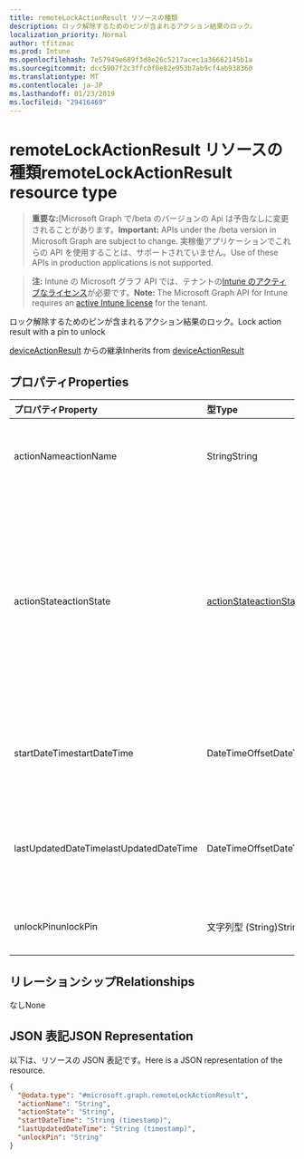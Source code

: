 ```yaml
---
title: remoteLockActionResult リソースの種類
description: ロック解除するためのピンが含まれるアクション結果のロック。
localization_priority: Normal
author: tfitzmac
ms.prod: Intune
ms.openlocfilehash: 7e57949e689f3d8e26c5217acec1a36662145b1a
ms.sourcegitcommit: dcc5907f2c3ffc0f0e82e953b7ab9cf4ab938360
ms.translationtype: MT
ms.contentlocale: ja-JP
ms.lasthandoff: 01/23/2019
ms.locfileid: "29416469"
---
```

# <a name="remotelockactionresult-resource-type"></a><span data-ttu-id="2fc73-103">remoteLockActionResult リソースの種類</span><span class="sxs-lookup"><span data-stu-id="2fc73-103">remoteLockActionResult resource type</span></span>

> <span data-ttu-id="2fc73-104">**重要な:**[Microsoft Graph で/beta のバージョンの Api は予告なしに変更されることがあります。</span><span class="sxs-lookup"><span data-stu-id="2fc73-104">**Important:** APIs under the /beta version in Microsoft Graph are subject to change.</span></span> <span data-ttu-id="2fc73-105">実稼働アプリケーションでこれらの API を使用することは、サポートされていません。</span><span class="sxs-lookup"><span data-stu-id="2fc73-105">Use of these APIs in production applications is not supported.</span></span>

> <span data-ttu-id="2fc73-106">**注:** Intune の Microsoft グラフ API では、テナントの[Intune のアクティブなライセンス](https://go.microsoft.com/fwlink/?linkid=839381)が必要です。</span><span class="sxs-lookup"><span data-stu-id="2fc73-106">**Note:** The Microsoft Graph API for Intune requires an [active Intune license](https://go.microsoft.com/fwlink/?linkid=839381) for the tenant.</span></span>

<span data-ttu-id="2fc73-107">ロック解除するためのピンが含まれるアクション結果のロック。</span><span class="sxs-lookup"><span data-stu-id="2fc73-107">Lock action result with a pin to unlock</span></span>


<span data-ttu-id="2fc73-108">[deviceActionResult](../resources/intune-devices-deviceactionresult.md) からの継承</span><span class="sxs-lookup"><span data-stu-id="2fc73-108">Inherits from [deviceActionResult](../resources/intune-devices-deviceactionresult.md)</span></span>

## <a name="properties"></a><span data-ttu-id="2fc73-109">プロパティ</span><span class="sxs-lookup"><span data-stu-id="2fc73-109">Properties</span></span>
|<span data-ttu-id="2fc73-110">プロパティ</span><span class="sxs-lookup"><span data-stu-id="2fc73-110">Property</span></span>|<span data-ttu-id="2fc73-111">型</span><span class="sxs-lookup"><span data-stu-id="2fc73-111">Type</span></span>|<span data-ttu-id="2fc73-112">説明</span><span class="sxs-lookup"><span data-stu-id="2fc73-112">Description</span></span>|
|:---|:---|:---|
|<span data-ttu-id="2fc73-113">actionName</span><span class="sxs-lookup"><span data-stu-id="2fc73-113">actionName</span></span>|<span data-ttu-id="2fc73-114">String</span><span class="sxs-lookup"><span data-stu-id="2fc73-114">String</span></span>|<span data-ttu-id="2fc73-115">[deviceActionResult](../resources/intune-devices-deviceactionresult.md) から継承されるアクション名</span><span class="sxs-lookup"><span data-stu-id="2fc73-115">Action name Inherited from [deviceActionResult](../resources/intune-devices-deviceactionresult.md)</span></span>|
|<span data-ttu-id="2fc73-116">actionState</span><span class="sxs-lookup"><span data-stu-id="2fc73-116">actionState</span></span>|[<span data-ttu-id="2fc73-117">actionState</span><span class="sxs-lookup"><span data-stu-id="2fc73-117">actionState</span></span>](../resources/intune-shared-actionstate.md)|<span data-ttu-id="2fc73-118">[DeviceActionResult](../resources/intune-devices-deviceactionresult.md)から継承される、アクションの状態です。</span><span class="sxs-lookup"><span data-stu-id="2fc73-118">State of the action Inherited from [deviceActionResult](../resources/intune-devices-deviceactionresult.md).</span></span> <span data-ttu-id="2fc73-119">可能な値は、`none`、`pending`、`canceled`、`active`、`done`、`failed`、`notSupported` です。</span><span class="sxs-lookup"><span data-stu-id="2fc73-119">Possible values are: `none`, `pending`, `canceled`, `active`, `done`, `failed`, `notSupported`.</span></span>|
|<span data-ttu-id="2fc73-120">startDateTime</span><span class="sxs-lookup"><span data-stu-id="2fc73-120">startDateTime</span></span>|<span data-ttu-id="2fc73-121">DateTimeOffset</span><span class="sxs-lookup"><span data-stu-id="2fc73-121">DateTimeOffset</span></span>|<span data-ttu-id="2fc73-122">アクションが開始された時刻 ([deviceActionResult](../resources/intune-devices-deviceactionresult.md) から継承)</span><span class="sxs-lookup"><span data-stu-id="2fc73-122">Time the action was initiated Inherited from [deviceActionResult](../resources/intune-devices-deviceactionresult.md)</span></span>|
|<span data-ttu-id="2fc73-123">lastUpdatedDateTime</span><span class="sxs-lookup"><span data-stu-id="2fc73-123">lastUpdatedDateTime</span></span>|<span data-ttu-id="2fc73-124">DateTimeOffset</span><span class="sxs-lookup"><span data-stu-id="2fc73-124">DateTimeOffset</span></span>|<span data-ttu-id="2fc73-125">アクション状態の最終更新時刻。[deviceActionResult](../resources/intune-devices-deviceactionresult.md) から継承</span><span class="sxs-lookup"><span data-stu-id="2fc73-125">Time the action state was last updated Inherited from [deviceActionResult](../resources/intune-devices-deviceactionresult.md)</span></span>|
|<span data-ttu-id="2fc73-126">unlockPin</span><span class="sxs-lookup"><span data-stu-id="2fc73-126">unlockPin</span></span>|<span data-ttu-id="2fc73-127">文字列型 (String)</span><span class="sxs-lookup"><span data-stu-id="2fc73-127">String</span></span>|<span data-ttu-id="2fc73-128">クライアントをロック解除するためのピン</span><span class="sxs-lookup"><span data-stu-id="2fc73-128">Pin to unlock the client</span></span>|

## <a name="relationships"></a><span data-ttu-id="2fc73-129">リレーションシップ</span><span class="sxs-lookup"><span data-stu-id="2fc73-129">Relationships</span></span>
<span data-ttu-id="2fc73-130">なし</span><span class="sxs-lookup"><span data-stu-id="2fc73-130">None</span></span>

## <a name="json-representation"></a><span data-ttu-id="2fc73-131">JSON 表記</span><span class="sxs-lookup"><span data-stu-id="2fc73-131">JSON Representation</span></span>
<span data-ttu-id="2fc73-132">以下は、リソースの JSON 表記です。</span><span class="sxs-lookup"><span data-stu-id="2fc73-132">Here is a JSON representation of the resource.</span></span>
<!-- {
  "blockType": "resource",
  "@odata.type": "microsoft.graph.remoteLockActionResult"
}
-->
``` json
{
  "@odata.type": "#microsoft.graph.remoteLockActionResult",
  "actionName": "String",
  "actionState": "String",
  "startDateTime": "String (timestamp)",
  "lastUpdatedDateTime": "String (timestamp)",
  "unlockPin": "String"
}
```




